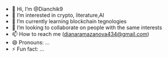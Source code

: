 - 👋 Hi, I’m @Dianchik9
- 👀 I’m interested in crypto, literature,AI
- 🌱 I’m currently learning blockchain tegnologies
- 💞️ I’m looking to collaborate on people with the same interests
- 📫 How to reach me (dianaramazanova434@gmail.com)
- 😄 Pronouns: ...
- ⚡ Fun fact: ...

<!---
Dianchik9/Dianchik9 is a ✨ special ✨ repository because its `README.md` (this file) appears on your GitHub profile.
You can click the Preview link to take a look at your changes.
--->
